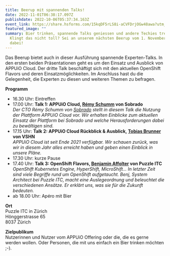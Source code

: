 ```yaml
---
title: Beerup mit spannenden Talks!
date: 2022-11-01T06:38:17.097Z
publishdate: 2022-10-06T05:37:34.163Z
event_link: https://share.hsforms.com/15kqDF5rLS8i-aCVFDrjOGw48awa?utm_source=hs_email&utm_medium=email&_hsenc=p2ANqtz-_IEnfNHWpw-PFwrWwukgpPYd7wGzDB0WGc3ZMwm0_oZ17H8AQyTf4dWQgpo4KDOitN6SBx
featured_image: ""
summary: Bier trinken, spannende Talks geniessen und andere Techies treffen.
  Klingt das nicht toll? Sei an unserem nächsten Beerup vom 1. November 2022 mit
  dabei!
---
```

Das Beerup bietet auch in dieser Ausführung spannende Experten-Talks. In den ersten beiden Präsentationen geht es um den Einsatz und Ausblick von APPUiO Cloud. Der dritte Talk beschäftigt sich mit den aktuellen OpenShift Flavors und deren Einsatzmöglichkeiten. Im Anschluss hast du die Gelegenheit, die Experten zu diesen und weiteren Themen zu befragen.

**Programm**

* 16.30 Uhr: Eintreffen
* 17.00 Uhr: **Talk 1: APPUiO Cloud, [Rémy Schumm](https://landing.sobrado.ch/de/about-us/?utm_source=hs_email&utm_medium=email&_hsenc=p2ANqtz-_IEnfNHWpw-PFwrWwukgpPYd7wGzDB0WGc3ZMwm0_oZ17H8AQyTf4dWQgpo4KDOitN6SBx) von Sobrado**\
  *Der CTO Rémy Schumm von [Sobrado](https://landing.sobrado.ch/?utm_source=hs_email&utm_medium=email&_hsenc=p2ANqtz-_IEnfNHWpw-PFwrWwukgpPYd7wGzDB0WGc3ZMwm0_oZ17H8AQyTf4dWQgpo4KDOitN6SBx) stellt in diesem Talk die Nutzung der Plattform APPUiO Cloud vor. Wir erhalten Einblicke zum aktuellen Einsatz der Plattform bei Sobrado und welche Herausforderungen dabei zu bewältigen sind.*
* 17.15 Uhr: **Talk 2: APPUiO Cloud Rückblick & Ausblick, [Tobias Brunner](https://www.vshn.ch/team/?utm_source=hs_email&utm_medium=email&_hsenc=p2ANqtz-_IEnfNHWpw-PFwrWwukgpPYd7wGzDB0WGc3ZMwm0_oZ17H8AQyTf4dWQgpo4KDOitN6SBx) von VSHN**\
  *APPUiO Cloud ist seit Ende 2021 verfügbar. Wir schauen zurück, was wir in diesem Jahr alles erreicht haben und geben einen Einblick in unsere Pläne.*
* 17.30 Uhr: kurze Pause
* 17.40 Uhr: **Talk 3: OpenShift Flavors, [Benjamin Affolter](https://www.puzzle.ch/de/blog/articles/author/baffolter?utm_source=hs_email&utm_medium=email&_hsenc=p2ANqtz-_IEnfNHWpw-PFwrWwukgpPYd7wGzDB0WGc3ZMwm0_oZ17H8AQyTf4dWQgpo4KDOitN6SBx) von Puzzle ITC**\
  *OpenShift Kubernetes Engine, HyperShift, MicroShift... In letzter Zeit sind viele Begriffe rund um OpenShift aufgetaucht. Benj, System Architect bei Puzzle ITC, macht eine Auslegeordnung und beleuchtet die verschiedenen Ansätze. Er erklärt uns, was sie für die Zukunft bedeuten.*
* ab 18.00 Uhr: Apéro mit Bier

**Ort**\
Puzzle ITC in Zürich\
Hönggerstrasse 65\
8037 Zürich

**Zielpublikum**\
Nutzerinnen und Nutzer vom APPUiO Offering oder die, die es gerne werden wollen. Oder Personen, die mit uns einfach ein Bier trinken möchten ;-).